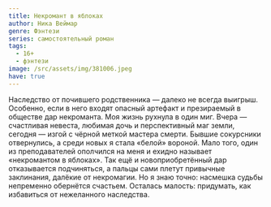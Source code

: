 ```yaml
---
title: Некромант в яблоках
author: Ника Веймар
genre: Фэнтези
series: самостоятельный роман
tags:
  - 16+
  - фэнтези
image: /src/assets/img/381006.jpeg
have: true
---
```

Наследство от почившего родственника — далеко не всегда выигрыш. Особенно, если в него входят опасный артефакт и презираемый в обществе дар некроманта. Моя жизнь рухнула в один миг. Вчера — счастливая невеста, любимая дочь и перспективный маг земли, сегодня — изгой с чёрной меткой мастера смерти. Бывшие сокурсники отвернулись, а среди новых я стала «белой» вороной. Мало того, один из преподавателей ополчился на меня и ехидно называет «некромантом в яблоках». Так ещё и новоприобретённый дар отказывается подчиняться, а пальцы сами плетут привычные заклинания, далёкие от некромагии. Но я знаю точно: насмешка судьбы непременно обернётся счастьем. Осталась малость: придумать, как избавиться от нежеланного наследства.
